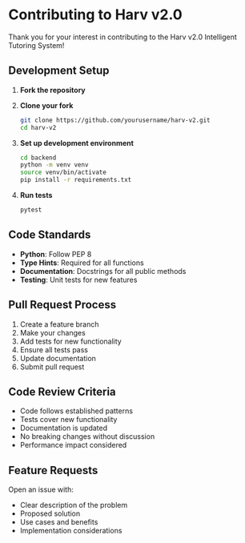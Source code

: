 # Contributing to Harv v2.0

Thank you for your interest in contributing to the Harv v2.0 Intelligent Tutoring System!

## Development Setup

1. **Fork the repository**
2. **Clone your fork**
   ```bash
   git clone https://github.com/yourusername/harv-v2.git
   cd harv-v2
   ```

3. **Set up development environment**
   ```bash
   cd backend
   python -m venv venv
   source venv/bin/activate
   pip install -r requirements.txt
   ```

4. **Run tests**
   ```bash
   pytest
   ```

## Code Standards

- **Python**: Follow PEP 8
- **Type Hints**: Required for all functions
- **Documentation**: Docstrings for all public methods
- **Testing**: Unit tests for new features

## Pull Request Process

1. Create a feature branch
2. Make your changes
3. Add tests for new functionality
4. Ensure all tests pass
5. Update documentation
6. Submit pull request

## Code Review Criteria

- Code follows established patterns
- Tests cover new functionality
- Documentation is updated
- No breaking changes without discussion
- Performance impact considered

## Feature Requests

Open an issue with:
- Clear description of the problem
- Proposed solution
- Use cases and benefits
- Implementation considerations
